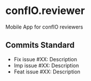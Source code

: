 # confIO.reviewer
Mobile App for confIO reviewers


Commits Standard
------

- Fix issue #XX: Description
- Imp issue #XX: Description
- Feat issue #XX: Description


